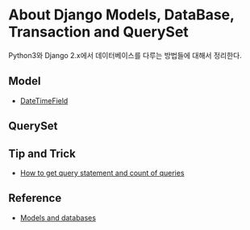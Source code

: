 # About Django Models, DataBase, Transaction and QuerySet

Python3와 Django 2.x에서 데이터베이스를 다루는 방법들에 대해서 정리한다.

## Model

* [DateTimeField](./datetimefield.md)

## QuerySet


## Tip and Trick

* [How to get query statement and count of queries](getting_queries_and_query_count.md)

## Reference

* [Models and databases](https://docs.djangoproject.com/en/2.1/topics/db/)

